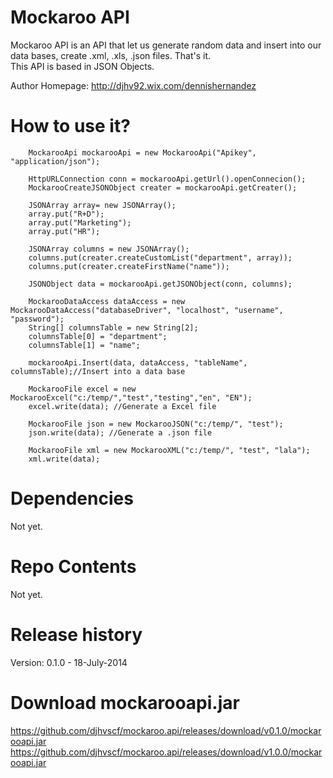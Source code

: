 Mockaroo API
================

Mockaroo API is an API that let us generate random data and insert into our data bases, create .xml, .xls, .json files. That's it.<br />
This API is based in JSON Objects.

Author Homepage:      http://djhv92.wix.com/dennishernandez<br />

How to use it?
==============

        MockarooApi mockarooApi = new MockarooApi("Apikey", "application/json"); 

        HttpURLConnection conn = mockarooApi.getUrl().openConnecion();
		MockarooCreateJSONObject creater = mockarooApi.getCreater();
		
		JSONArray array= new JSONArray();
		array.put("R+D");
		array.put("Marketing");
		array.put("HR");

		JSONArray columns = new JSONArray();
		columns.put(creater.createCustomList("department", array));
		columns.put(creater.createFirstName("name"));

		JSONObject data = mockarooApi.getJSONObject(conn, columns);
	
		MockarooDataAccess dataAccess = new MockarooDataAccess("databaseDriver", "localhost", "username", "password");
		String[] columnsTable = new String[2];
		columnsTable[0] = "department";
		columnsTable[1] = "name";
		
		mockarooApi.Insert(data, dataAccess, "tableName", columnsTable);//Insert into a data base
		
		MockarooFile excel = new MockarooExcel("c:/temp/","test","testing","en", "EN");
	    excel.write(data); //Generate a Excel file
	    
	    MockarooFile json = new MockarooJSON("c:/temp/", "test");
	    json.write(data); //Generate a .json file
	    
	    MockarooFile xml = new MockarooXML("c:/temp/", "test", "lala");
		xml.write(data);
	    
Dependencies
=============
Not yet.

Repo Contents
=============
Not yet.

Release history
======================
Version: 0.1.0 - 18-July-2014

Download mockarooapi.jar
=======================
https://github.com/djhvscf/mockaroo.api/releases/download/v0.1.0/mockarooapi.jar
https://github.com/djhvscf/mockaroo.api/releases/download/v1.0.0/mockarooapi.jar
